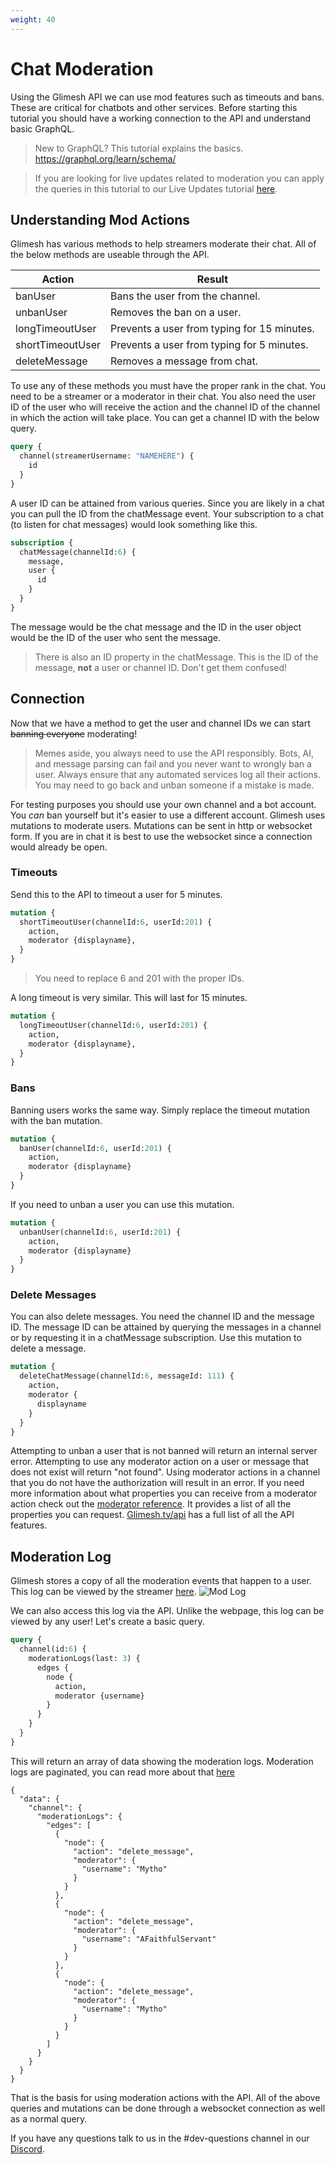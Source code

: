 ```yaml
---
weight: 40
---
```

# Chat Moderation

Using the Glimesh API we can use mod features such as timeouts and bans. These are critical for chatbots and other services. Before starting this tutorial you should have a working connection to the API and understand basic GraphQL.

> New to GraphQL? This tutorial explains the basics. https://graphql.org/learn/schema/

> If you are looking for live updates related to moderation you can apply the queries in this tutorial to our Live Updates tutorial [here](/api-docs/docs/live-updates/channels).


## Understanding Mod Actions

Glimesh has various methods to help streamers moderate their chat. All of the below methods are useable through the API.

|Action|Result |
|--|--|
| banUser | Bans the user from the channel. |
| unbanUser | Removes the ban on a user. |
| longTimeoutUser | Prevents a user from typing for 15 minutes. |
| shortTimeoutUser | Prevents a user from typing for 5 minutes. |
| deleteMessage | Removes a message from chat. |

To use any of these methods you must have the proper rank in the chat. You need to be a streamer or a moderator in their chat. You also need the user ID of the user who will receive the action and the channel ID of the channel in which the action will take place.  You can get a channel ID with the below query.

```GraphQL
query {
  channel(streamerUsername: "NAMEHERE") {
    id
  }
}
```
A user ID can be attained from various queries. Since you are likely in a chat you can pull the ID from the chatMessage event. Your subscription to a chat (to listen for chat messages) would look something like this.
```GraphQL
subscription {
  chatMessage(channelId:6) {
    message,
    user {
      id
    }
  }
}
```
The message would be the chat message and the ID in the user object would be the ID of the user who sent the message.

> There is also an ID property in the chatMessage. This is the ID of the message, **not** a user or channel ID. Don't get them confused!

## Connection

Now that we have a method to get the user and channel IDs we can start <del>banning everyone</del> moderating!

> Memes aside, you always need to use the API responsibly. Bots, AI, and message parsing can fail and you never want to wrongly ban a user. Always ensure that any automated services log all their actions. You may need to go back and unban someone if a mistake is made.

For testing purposes you should use your own channel and a bot account. You *can* ban yourself but it's easier to use a different account. Glimesh uses mutations to moderate users. Mutations can be sent in http or websocket form. If you are in chat it is best to use the websocket since a connection would already be open.

### Timeouts

Send this to the API to timeout a user for 5 minutes.


```Graphql
mutation {
  shortTimeoutUser(channelId:6, userId:201) {
    action,
    moderator {displayname},
  }
}
```
> You need to replace 6 and 201 with the proper IDs.

A long timeout is very similar. This will last for 15 minutes.

```graphql
mutation {
  longTimeoutUser(channelId:6, userId:201) {
    action,
    moderator {displayname},
  }
}
```

### Bans

Banning users works the same way. Simply replace the timeout mutation with the ban mutation.

```graphql
mutation {
  banUser(channelId:6, userId:201) {
    action,
    moderator {displayname}
  }
}
```

If you need to unban a user you can use this mutation.

```graphql
mutation {
  unbanUser(channelId:6, userId:201) {
    action,
    moderator {displayname}
  }
}
```

### Delete Messages

You can also delete messages. You need the channel ID and the message ID. The message ID can be attained by querying the messages in a channel or by requesting it in a chatMessage subscription. Use this mutation to delete a message.

```graphql
mutation {
  deleteChatMessage(channelId:6, messageId: 111) {
    action,
    moderator {
      displayname
    }
  }
}
```

Attempting to unban a user that is not banned will return an internal server error. Attempting to use any moderator action on a user or message that does not exist will return "not found". Using moderator actions in a channel that you do not have the authorization will result in an error. If you need more information about what properties you can receive from a moderator action check out the [moderator reference](/api-docs/docs/reference/mod/). It provides a list of all the properties you can request. [Glimesh.tv/api](https://glimesh.tv/api) has a full list of all the API features.

## Moderation Log

Glimesh stores a copy of all the moderation events that happen to a user.  This log can be viewed by the streamer [here](https://glimesh.tv/users/settings/channel/mods).
![Mod Log](https://i.imgur.com/zy3yhhy.png)

We can also access this log via the API. Unlike the webpage, this log can be viewed by any user! Let's create a basic query.
```graphql
query {
  channel(id:6) {
    moderationLogs(last: 3) {
      edges {
        node {
          action,
          moderator {username}
        }
      }
    }
  }
}
```
This will return an array of data showing the moderation logs. Moderation logs are paginated, you can read more about that [here](/api-docs/docs/api/pagination)

```JS
{
  "data": {
    "channel": {
      "moderationLogs": {
        "edges": [
          {
            "node": {
              "action": "delete_message",
              "moderator": {
                "username": "Mytho"
              }
            }
          },
          {
            "node": {
              "action": "delete_message",
              "moderator": {
                "username": "AFaithfulServant"
              }
            }
          },
          {
            "node": {
              "action": "delete_message",
              "moderator": {
                "username": "Mytho"
              }
            }
          }
        ]
      }
    }
  }
}
```

That is the basis for using moderation actions with the API. All of the above queries and mutations can be done through a websocket connection as well as a normal query.

If you have any questions talk to us in the #dev-questions channel in our [Discord](https://discord.gg/Glimesh).
